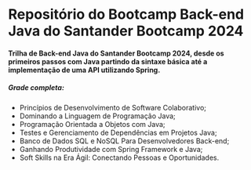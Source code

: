 # Repositório do Bootcamp Back-end Java do Santander Bootcamp 2024
#### Trilha de Back-end Java do Santander Bootcamp 2024, desde os primeiros passos com Java partindo da sintaxe básica até a implementação de uma API utilizando Spring.

##### Grade completa:

- Princípios de Desenvolvimento de Software Colaborativo;
- Dominando a Linguagem de Programação Java;
- Programação Orientada a Objetos com Java;
- Testes e Gerenciamento de Dependências em Projetos Java;
- Banco de Dados SQL e NoSQL Para Desenvolvedores Back-end;
- Ganhando Produtividade com Spring Framework e Java;
- Soft Skills na Era Ágil: Conectando Pessoas e Oportunidades.

  
